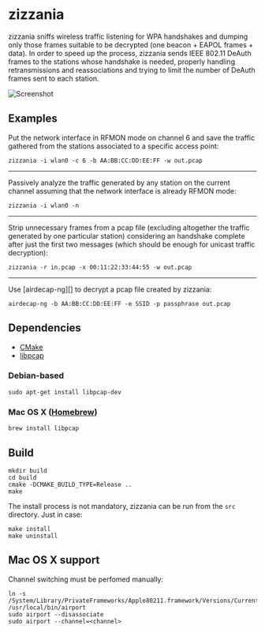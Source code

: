 # zizzania

zizzania sniffs wireless traffic listening for WPA handshakes and dumping only those frames suitable to be decrypted (one beacon + EAPOL frames + data). In order to speed up the process, zizzania sends IEEE 802.11 DeAuth frames to the stations whose handshake is needed, properly handling retransmissions and reassociations and trying to limit the number of DeAuth frames sent to each station.

![Screenshot](http://i.imgur.com/NG7CyU0.png)

## Examples

Put the network interface in RFMON mode on channel 6 and save the traffic gathered from the stations associated to a specific access point:

```
zizzania -i wlan0 -c 6 -b AA:BB:CC:DD:EE:FF -w out.pcap
```

---

Passively analyze the traffic generated by any station on the current channel assuming that the network interface is already RFMON mode:

```
zizzania -i wlan0 -n
```

---

Strip unnecessary frames from a pcap file (excluding altogether the traffic generated by one particular station) considering an handshake complete after just the first two messages (which should be enough for unicast traffic decryption):

```
zizzania -r in.pcap -x 00:11:22:33:44:55 -w out.pcap
```

---

Use [airdecap-ng][] to decrypt a pcap file created by zizzania:

```
airdecap-ng -b AA:BB:CC:DD:EE:FF -e SSID -p passphrase out.pcap
```

## Dependencies

- [CMake][]
- [libpcap][]

### Debian-based

```
sudo apt-get install libpcap-dev
```

### Mac OS X ([Homebrew][])

```
brew install libpcap
```

## Build

```
mkdir build
cd build
cmake -DCMAKE_BUILD_TYPE=Release ..
make
```

The install process is not mandatory, zizzania can be run from the `src` directory. Just in case:

```
make install
make uninstall
```

## Mac OS X support

Channel switching must be perfomed manually:

```
ln -s /System/Library/PrivateFrameworks/Apple80211.framework/Versions/Current/Resources/airport /usr/local/bin/airport
sudo airport --disassociate
sudo airport --channel=<channel>
```

[Homebrew]: https://brew.sh/
[aircrack-ng]: https://www.aircrack-ng.org
[CMake]: https://cmake.org/
[libpcap]: https://www.tcpdump.org/
